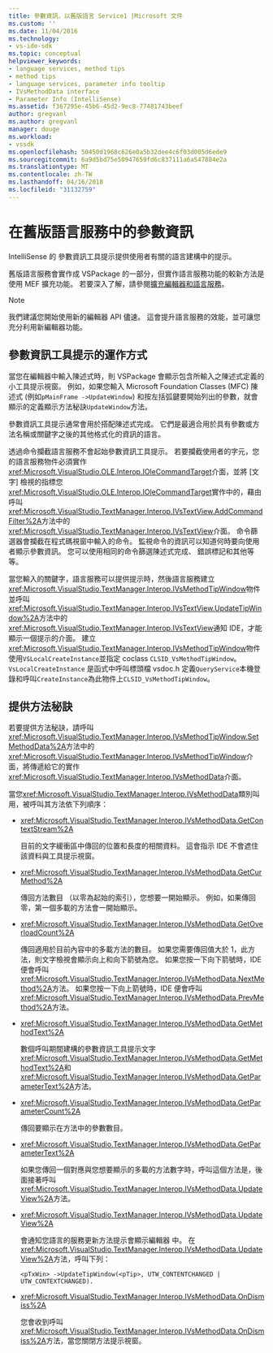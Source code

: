 ```yaml
---
title: 參數資訊，以舊版語言 Service1 |Microsoft 文件
ms.custom: ''
ms.date: 11/04/2016
ms.technology:
- vs-ide-sdk
ms.topic: conceptual
helpviewer_keywords:
- language services, method tips
- method tips
- language services, parameter info tooltip
- IVsMethodData interface
- Parameter Info (IntelliSense)
ms.assetid: f367295e-45b6-45d2-9ec8-77481743beef
author: gregvanl
ms.author: gregvanl
manager: douge
ms.workload:
- vssdk
ms.openlocfilehash: 50450d1968c626e0a5b32dee4c6f03d005d6ede9
ms.sourcegitcommit: 6a9d5bd75e50947659fd6c837111a6a547884e2a
ms.translationtype: MT
ms.contentlocale: zh-TW
ms.lasthandoff: 04/16/2018
ms.locfileid: "31132759"
---
```

# <a name="parameter-info-in-a-legacy-language-service"></a>在舊版語言服務中的參數資訊
IntelliSense 的 參數資訊工具提示提供使用者有關的語言建構中的提示。  
  
 舊版語言服務會實作成 VSPackage 的一部分，但實作語言服務功能的較新方法是使用 MEF 擴充功能。 若要深入了解，請參閱[擴充編輯器和語言服務](../../extensibility/extending-the-editor-and-language-services.md)。  
  
> [!NOTE]
>  我們建議您開始使用新的編輯器 API 儘速。 這會提升語言服務的效能，並可讓您充分利用新編輯器功能。  
  
## <a name="how-parameter-info-tooltips-work"></a>參數資訊工具提示的運作方式  
 當您在編輯器中輸入陳述式時，則 VSPackage 會顯示包含所輸入之陳述式定義的小工具提示視窗。 例如，如果您輸入 Microsoft Foundation Classes (MFC) 陳述式 (例如`pMainFrame ->UpdateWindow`) 和按左括弧鍵要開始列出的參數，就會顯示的定義顯示方法秘訣`UpdateWindow`方法。  
  
 參數資訊工具提示通常會用於搭配陳述式完成。 它們是最適合用於具有參數或方法名稱或關鍵字之後的其他格式化的資訊的語言。  
  
 透過命令攔截語言服務不會起始參數資訊工具提示。 若要攔截使用者的字元，您的語言服務物件必須實作<xref:Microsoft.VisualStudio.OLE.Interop.IOleCommandTarget>介面，並將 [文字] 檢視的指標您<xref:Microsoft.VisualStudio.OLE.Interop.IOleCommandTarget>實作中的，藉由呼叫<xref:Microsoft.VisualStudio.TextManager.Interop.IVsTextView.AddCommandFilter%2A>方法中的<xref:Microsoft.VisualStudio.TextManager.Interop.IVsTextView>介面。 命令篩選器會攔截在程式碼視窗中輸入的命令。 監視命令的資訊可以知道何時要向使用者顯示參數資訊。 您可以使用相同的命令篩選陳述式完成、 錯誤標記和其他等等。  
  
 當您輸入的關鍵字，語言服務可以提供提示時，然後語言服務建立<xref:Microsoft.VisualStudio.TextManager.Interop.IVsMethodTipWindow>物件並呼叫<xref:Microsoft.VisualStudio.TextManager.Interop.IVsTextView.UpdateTipWindow%2A>方法中的<xref:Microsoft.VisualStudio.TextManager.Interop.IVsTextView>通知 IDE，才能顯示一個提示的介面。 建立<xref:Microsoft.VisualStudio.TextManager.Interop.IVsMethodTipWindow>物件使用`VSLocalCreateInstance`並指定 coclass `CLSID_VsMethodTipWindow`。 `VsLocalCreateInstance` 是函式中呼叫標頭檔 vsdoc.h 定義`QueryService`本機登錄和呼叫`CreateInstance`為此物件上`CLSID_VsMethodTipWindow`。  
  
## <a name="providing-a-method-tip"></a>提供方法秘訣  
 若要提供方法秘訣，請呼叫<xref:Microsoft.VisualStudio.TextManager.Interop.IVsMethodTipWindow.SetMethodData%2A>方法中的<xref:Microsoft.VisualStudio.TextManager.Interop.IVsMethodTipWindow>介面，將傳遞給它的實作<xref:Microsoft.VisualStudio.TextManager.Interop.IVsMethodData>介面。  
  
 當您<xref:Microsoft.VisualStudio.TextManager.Interop.IVsMethodData>類別叫用，被呼叫其方法依下列順序：  
  
-   <xref:Microsoft.VisualStudio.TextManager.Interop.IVsMethodData.GetContextStream%2A>  
  
     目前的文字緩衝區中傳回的位置和長度的相關資料。 這會指示 IDE 不會遮住該資料與工具提示視窗。  
  
-   <xref:Microsoft.VisualStudio.TextManager.Interop.IVsMethodData.GetCurMethod%2A>  
  
     傳回方法數目 （以零為起始的索引），您想要一開始顯示。 例如，如果傳回零，第一個多載的方法會一開始顯示。  
  
-   <xref:Microsoft.VisualStudio.TextManager.Interop.IVsMethodData.GetOverloadCount%2A>  
  
     傳回適用於目前內容中的多載方法的數目。 如果您需要傳回值大於 1，此方法，則文字檢視會顯示向上和向下箭號為您。 如果您按一下向下箭號時，IDE 便會呼叫<xref:Microsoft.VisualStudio.TextManager.Interop.IVsMethodData.NextMethod%2A>方法。 如果您按一下向上箭號時，IDE 便會呼叫<xref:Microsoft.VisualStudio.TextManager.Interop.IVsMethodData.PrevMethod%2A>方法。  
  
-   <xref:Microsoft.VisualStudio.TextManager.Interop.IVsMethodData.GetMethodText%2A>  
  
     數個呼叫期間建構的參數資訊工具提示文字<xref:Microsoft.VisualStudio.TextManager.Interop.IVsMethodData.GetMethodText%2A>和<xref:Microsoft.VisualStudio.TextManager.Interop.IVsMethodData.GetParameterText%2A>方法。  
  
-   <xref:Microsoft.VisualStudio.TextManager.Interop.IVsMethodData.GetParameterCount%2A>  
  
     傳回要顯示在方法中的參數數目。  
  
-   <xref:Microsoft.VisualStudio.TextManager.Interop.IVsMethodData.GetParameterText%2A>  
  
     如果您傳回一個對應與您想要顯示的多載的方法數字時，呼叫這個方法是，後面接著呼叫<xref:Microsoft.VisualStudio.TextManager.Interop.IVsMethodData.UpdateView%2A>方法。  
  
-   <xref:Microsoft.VisualStudio.TextManager.Interop.IVsMethodData.UpdateView%2A>  
  
     會通知您語言的服務更新方法提示會顯示編輯器 中。 在<xref:Microsoft.VisualStudio.TextManager.Interop.IVsMethodData.UpdateView%2A>方法，呼叫下列：  
  
    ```  
    <pTxWin> ->UpdateTipWindow(<pTip>, UTW_CONTENTCHANGED | UTW_CONTEXTCHANGED).  
    ```  
  
-   <xref:Microsoft.VisualStudio.TextManager.Interop.IVsMethodData.OnDismiss%2A>  
  
     您會收到呼叫<xref:Microsoft.VisualStudio.TextManager.Interop.IVsMethodData.OnDismiss%2A>方法，當您關閉方法提示視窗。